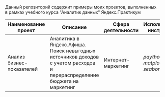 Данный репозиторий содержит примеры моих проектов, выполненных в рамках учебного курса "Аналитик данных" Яндекс.Практикум


|Наименование проект| Описание| Сфера деятельности| Использованные  инструменты|
|-----|-----|-----|-----|
| Анализ бизнес-показателей | Аналитика в Яндекс.Афиша. Поиск невыгодных источников доходов с учетом расходов и перераспределение бюджета на маркетинг | Интернет-маркетинг | *paython, pandas, matplotlib, seaborn* |
